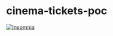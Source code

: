 # cinema-tickets-poc

[![Insomnia](https://img.shields.io/badge/Insomnia-black?style=flat&logo=insomnia&logoColor=5849BE)](https://insomnia.rest/)
